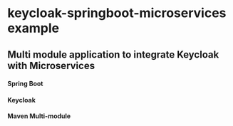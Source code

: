 # keycloak-springboot-microservices example
## Multi module application to integrate Keycloak with Microservices
#### Spring Boot
#### Keycloak
#### Maven Multi-module
